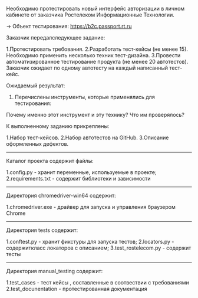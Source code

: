 Необходимо протестировать новый интерфейс авторизации в личном кабинете от заказчика Ростелеком Информационные Технологии. 

→ Объект тестирования: https://b2c.passport.rt.ru

Заказчик передалследующее задание:

1.Протестировать требования.
2.Разработать тест-кейсы (не менее 15). Необходимо применить несколько техник тест-дизайна.
3.Провести автоматизированное тестирование продукта (не менее 20 автотестов). Заказчик ожидает по одному автотесту на каждый написанный тест-кейс.


Ожидаемый результат:

1. Перечислены инструменты, которые применялись для тестирования:

Почему именно этот инструмент и эту технику?
Что им проверялось?

К выполненному заданию прикреплены:

1.Набор тест-кейсов.
2.Набор автотестов на GitHub. 
3.Описание оформленных дефектов.

________________________________________

Каталог проекта содержит файлы:

1.config.py - хранит переменные, используемые в проекте;
2.requirements.txt - содержит библиотеки и зависимости

________________________________________

Директория chromedriver-win64 содержит:

1.chromedriver.exe - драйвер для запуска и управления браузером Chrome

________________________________________

Директория tests содержит:

1.conftest.py - хранит фикстуры для запуска тестов;
2.locators.py - содержиткласс локаторов с описанием;
3.test_rostelecom.py - содержит тесты 

________________________________________

Директория manual_testing содержит:

1.test_cases - тест кейсы , составленные в соотвествии с требованиями
2.test_docunentation - протестированная документация

